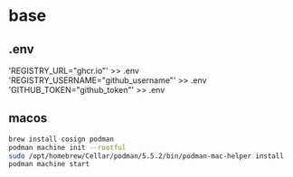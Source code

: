 # base

## .env

'REGISTRY_URL="ghcr.io"' >> .env
'REGISTRY_USERNAME="github_username"' >> .env
'GITHUB_TOKEN="github_token"' >> .env

## macos
```bash
brew install cosign podman
podman machine init --rootful
sudo /opt/homebrew/Cellar/podman/5.5.2/bin/podman-mac-helper install
podman machine start
```
